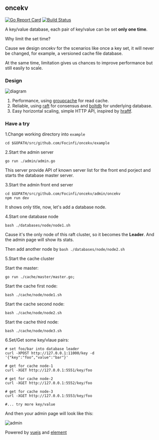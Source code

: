 ## oncekv 
[![Go Report Card](https://goreportcard.com/badge/github.com/Focinfi/oncekv)](https://goreportcard.com/report/github.com/Focinfi/oncekv)
[![Build Status](https://travis-ci.org/Focinfi/oncekv.png)](https://travis-ci.org/Focinfi/oncekv.svg?branch=master)

A key/value database, each pair of key/value can be set **only one time**.

Why limit the set time?

Cause we design oncekv for the scenarios like once a key set, it will never be changed, for example, a versioned cache file database.

At the same time, limitation gives us chances to improve performance but still easily to scale.

### Design

![diagram](http://on78mzb4g.bkt.clouddn.com/architeture.png)

1. Performance, using [groupcache](http://github.com/golang/groupcache) for read cache.
1. Reliable, using [raft](https://github.com/hashicorp/raft) for consensus and [boltdb](github.com/boltdb/bolt) for underlying database.
1. Easy horizontal scaling, simple HTTP API, inspired by [hraftf](https://github.com/otoolep/hraftd).

### Have a try

1.Change working directory into `example`

```
cd $GOPATH/src/github.com/Focinfi/oncekv/example
```

2.Start the admin server

```
go run ./admin/admin.go
```

This server provide API of known server list for the front end porject and starts the database master server.

3.Start the admin front end server
```
cd $GOPATH/src/github.com/Focinfi/oncekv/admin/oncekv
npm run dev
```

It shows only title, now, let's add a database node.

4.Start one database node

```
bash ./databases/node/node1.sh
```

Cause it's the only node of this raft cluster, so it becomes the **Leader**.
And the admin page will show its stats.

Then add another node by `bash ./databases/node/node2.sh`

5.Start the cache cluster

Start the master:

```
go run ./cache/master/master.go;
```

Start the cache first node:

```
bash ./cache/node/node1.sh
```

Start the cache second node:

```
bash ./cache/node/node2.sh
```

Start the cache third node:

```
bash ./cache/node/node3.sh
```

6.Set/Get some key/vlaue pairs:

```
# set foo/bar into database leader
curl -XPOST http://127.0.0.1:11000/key -d '{"key":"foo","value":"bar"}'

# get for cache node-1
curl -XGET http://127.0.0.1:5551/key/foo

# get for cache node-2
curl -XGET http://127.0.0.1:5552/key/foo

# get for cache node-3
curl -XGET http://127.0.0.1:5553/key/foo

#... try more key/value
```

And then your admin page will look like this:


![admin](http://on78mzb4g.bkt.clouddn.com/oncekv-admin.jpeg.webp)

Powered by [vuejs](https://github.com/vuejs/vue) and [element](https://github.com/ElemeFE/element)
